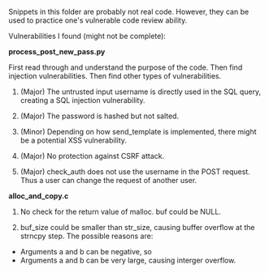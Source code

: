 Snippets in this folder are probably not real code. 
However, they can be used to practice one's vulnerable code review ability.

Vulnerabilities I found (might not be complete):

**process_post_new_pass.py**

First read through and understand the purpose of the code. Then find injection
vulnerabilities. Then find other types of vulnerabilities.

1. (Major) The untrusted input username is directly used in the SQL query, creating
a SQL injection vulnerability.

2. (Major) The password is hashed but not salted. 

3. (Minor) Depending on how send_template is implemented, there might be a potential
XSS vulnerability.

4. (Major) No protection against CSRF attack.

5. (Major) check_auth does not use the username in the POST request.
Thus a user can change the request of another user.

**alloc_and_copy.c**

1. No check for the return value of malloc. buf could be NULL.

2. buf_size could be smaller than str_size, causing buffer overflow
at the strncpy step. The possible reasons are:
  * Arguments a and b can be negative, so 
  * Arguments a and b can be very large, causing interger overflow.

